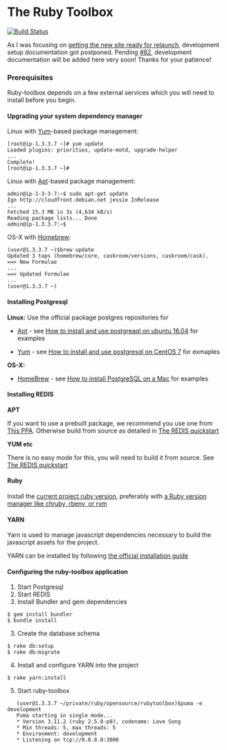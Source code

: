 # The Ruby Toolbox

[![Build Status](https://travis-ci.org/rubytoolbox/rubytoolbox.svg?branch=master)](https://travis-ci.org/rubytoolbox/rubytoolbox)

As I was focusing on [getting the new site ready for relaunch](https://www.ruby-toolbox.com/blog/2018-02-01/lets-push-things-forward), 
development setup documentation got postponed. Pending [#82](https://github.com/rubytoolbox/rubytoolbox/issues/82), development documentation will be added here very soon! Thanks for your patience! 

### Prerequisites

Ruby-toolbox depends on a few external services which you will need to install before you begin.

#### Upgrading your system dependency manager

Linux with [Yum](https://en.wikipedia.org/wiki/Yellow_Dog_Updater,_Modified)-based package management:

    [root@ip-1.3.3.7 ~]# yum update
    Loaded plugins: priorities, update-motd, upgrade-helper
    ...
    Complete!
    [root@ip-1.3.3.7 ~]#
    
Linux with [Apt](https://en.wikipedia.org/wiki/APT_(Debian))-based package management:

    admin@ip-1-3-3-7:~$ sudo apt-get update
    Ign http://cloudfront.debian.net jessie InRelease
    ...
    Fetched 15.3 MB in 3s (4,634 kB/s)
    Reading package lists... Done
    admin@ip-1.3.3.7:~$
    
OS-X with [Homebrew](https://brew.sh/):
        
    (user@1.3.3.7 ~)$brew update
    Updated 3 taps (homebrew/core, caskroom/versions, caskroom/cask).
    ==> New Formulae
    ...
    ==> Updated Formulae
    ...
    (user@1.3.3.7 ~)
    
#### Installing Postgresql

**Linux:** Use the official package postgres repositories for 

* [Apt](https://wiki.postgresql.org/wiki/Apt) - see [How to install and use postgreaql on ubuntu 16.04](https://www.digitalocean.com/community/tutorials/how-to-install-and-use-postgresql-on-ubuntu-16-04) for examples

* [Yum](https://yum.postgresql.org/) - see [How to install and use postgresql on CentOS 7](https://www.digitalocean.com/community/tutorials/how-to-install-and-use-postgresql-on-centos-7) for exmaples 

**OS-X:** 

* [HomeBrew](http://brewformulas.org/Postgresql) - see [How to install PostgreSQL on a Mac](https://www.moncefbelyamani.com/how-to-install-postgresql-on-a-mac-with-homebrew-and-lunchy/) for examples

#### Installing REDIS

**APT**

If you want to use a prebuilt package, we recommend you use one from [This PPA](https://launchpad.net/%7Echris-lea/+archive/ubuntu/redis-server).
Otherwise build from source as detailed in [The REDIS quickstart](https://redis.io/topics/quickstart)    
 
**YUM etc** 
    
There is no easy mode for this, you will need to build it from source.  See [The REDIS quickstart](https://redis.io/topics/quickstart)    

#### Ruby

Install the [current project ruby version](./.ruby-version), preferably with 
[a Ruby version manager like chruby, rbenv, or rvm](https://www.ruby-toolbox.com/categories/ruby_version_management)

#### YARN

Yarn is used to manage javascript dependencies necessary to build the javascript assets for the project.
            
YARN can be installed by following [the official installation guide](https://yarnpkg.com/lang/en/docs/install/)      

#### Configuring the ruby-toolbox application

1. Start Postgresql
2. Start REDIS
2. Install Bundler and gem dependencies
```
$ gem install bundler
$ bundle install
```
3. Create the database schema
```    
$ rake db:setup
$ rake db:migrate
```
4. Install and configure YARN into the project    
```
$ rake yarn:install
```
5. Start ruby-toolbox
```
   (user@1.3.3.7 ~/private/ruby/opensource/rubytoolbox)$puma -e development
   Puma starting in single mode...
   * Version 3.11.2 (ruby 2.5.0-p0), codename: Love Song
   * Min threads: 5, max threads: 5
   * Environment: development
   * Listening on tcp://0.0.0.0:3000
```
    
